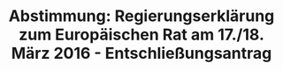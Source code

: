 ---
abstimmung:
  abstimmung: 1
  bundestagssitzung: 160
  datum: 16. März 2016
  legislaturperiode: 18
categories:
- Soziales
- Finanzen
- Todo
data:
- title: Abstimmungsergebnis 20160316_1-data.pdf
  url: /res/abstimmungsliste/20160316_1-data.pdf
- title: Abstimmungsergebnis 20160316_1_xls-data.csv
  url: /res/abstimmungsliste/csv/20160316_1_xls-data.csv
documents:
- local: /res/abstimmungsdaten/018-160-01/1807884.pdf
  title: Drucksache 18/07884.pdf
  url: http://dip21.bundestag.de/dip21/btd/18/078/1807884.pdf
ergebnis:
  cdu/csu:
    enthaltung: 0
    gesamt: 310
    ja: 0
    nein: 276
    nichtabgegeben: 34
    ungueltig: 0
  die.linke:
    enthaltung: 0
    gesamt: 64
    ja: 53
    nein: 0
    nichtabgegeben: 11
    ungueltig: 0
  file: 20160316_1_xls-data.csv
  gruenen:
    enthaltung: 58
    gesamt: 63
    ja: 0
    nein: 0
    nichtabgegeben: 5
    ungueltig: 0
  spd:
    enthaltung: 0
    gesamt: 193
    ja: 0
    nein: 170
    nichtabgegeben: 23
    ungueltig: 0
layout: abstimmung
links:
- title: https://www.bundestag.de/parlament/plenum/abstimmung/abstimmung?id=389
  url: https://www.bundestag.de/parlament/plenum/abstimmung/abstimmung?id=389
preview: 'Deutscher Bundestag


  160. Sitzung des Deutschen Bundestages

  am Mittwoch, 16.März 2016


  Endgültiges Ergebnis der Namentlichen Abstimmung Nr. 1


  Entschließungsantrag der Abgeordneten Dr. Sahra Wagenknecht, Dr. Dietmar Bartsch,

  Sabine Zimmermann, weiterer Abgeordneter und der Fraktion DIE LINKE.

  zu der Abgabe einer Regierungserklärung durch die Bundeskanzlerin zum Europäischen

  Rat am 17./18. März 2016 in Brüssel

  - Drucksache 18/7884 -


  Abgegebene Stimmen insgesamt:

  Nicht abgegebene Stimmen:

  Ja-Stimmen:

  Nein-Stimmen:

  Enthaltungen:

  Ungültige:


  Berlin, den 16.03.2016


  557

  73

  53

  446

  58

  0


  Beginn: 15:15

  Ende: 15:18

  '
tags:
- Haushalt
- Rente
- Todo
title: 'Abstimmung: Regierungserklärung zum Europäischen Rat am 17./18. März 2016
  - Entschließungsantrag'
---